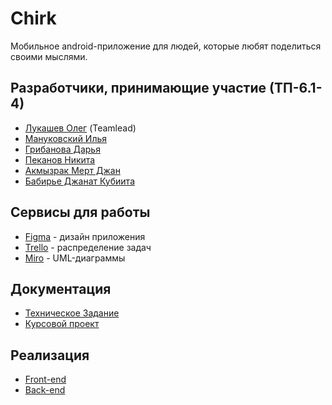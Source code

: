 <h1>Chirk</h1>
<p>Мобильное android-приложение для людей, которые любят поделиться своими мыслями. </p>
<h2>Разработчики, принимающие участие (ТП-6.1-4)</h2>
<ul>
    <li><a href="https://vk.com/olegofriend69">Лукашев Олег</a> (Teamlead)</li>
    <li><a href="https://vk.com/melkorvrn">Мануковский Илья</a></li>
    <li><a href="https://vk.com/dashich_gr">Грибанова Дарья</a></li>
    <li><a href="https://vk.com/micropisa">Пеканов Никита</a></li>
    <li><a href="https://vk.com/mertcanakmzrak">Акмызрак Мерт Джан</a></li>
    <li><a href="https://vk.com/id578034457">Бабирье Джанат Кубиита</a></li>
</ul>
<h2>Сервисы для работы</h2>
<ul>
    <li><a href="https://vk.com/away.php?to=https%3A%2F%2Fwww.figma.com%2Ffile%2F65m8vicZTv1bLjGv9etVAj%2FUser-story%3Fnode-id%3D0%253A1%26t%3DLRYt2ug8gH0LPcLH-1&cc_key=">Figma</a> - дизайн приложения</li>
    <li><a href="https://trello.com/b/OOICsfXz/chirk">Trello</a> - распределение задач</li>
    <li><a href="https://miro.com/app/board/uXjVMekCUVE=/?share_link_id=229187734114">Miro</a> - UML-диаграммы</li>
</ul>
<h2>Документация</h2>
<ul>
    <li><a href="https://github.com/teamTP/Chirk/blob/main/Документы/Техническое%20задание.pdf">Техническое Задание</a></li>
    <li><a href="https://github.com/teamTP/Chirk/blob/main/Документы/Курсовой%20проект.pdf">Курсовой проект</a></li> 
</ul>
<h2>Реализация</h2>
<ul>
    <li><a href = "https://github.com/teamTP/frontChirk">Front-end</a></li>
    <li><a href = "https://github.com/teamTP/backChirk">Back-end</a></li>
</ul>
